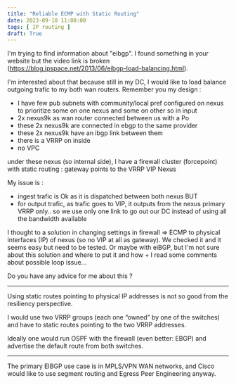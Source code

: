 ```yaml
---
title: "Reliable ECMP with Static Routing"
date: 2023-09-10 11:00:00
tags: [ IP routing ]
draft: True
---
```

I'm trying to find information about "eibgp". I found something in your website but the video link is broken (https://blog.ipspace.net/2013/06/eibgp-load-balancing.html).
<!--more-->
I'm interested about that because still in my DC, I would like to load balance outgoing trafic to my both wan routers.
Remember you my design :
- I have few pub subnets with community/local pref configured on nexus to prioritize some on one nexus and some on other so in input
- 2x nexus9k as wan router connected between us with a Po
- these 2x nexus9k are connected in ebgp to the same provider
- these 2x nexus9k have an ibgp link between them
- there is a VRRP on inside
- no VPC

under these nexus (so internal side), I have a firewall cluster (forcepoint) with static routing : gateway points to the VRRP VIP Nexus

My issue is : 
- ingest trafic is Ok as it is dispatched between both nexus
BUT
- for output trafic, as trafic goes to VIP, it outputs from the nexus primary VRRP only.. so we use only one link to go out our DC instead of using all the bandwidth available

I thought to a solution in changing settings in firewall => ECMP to physical interfaces (IP) of nexus (so no VIP at all as gateway). We checked it and it seems easy but need to be tested.
Or maybe with eiBGP, but I'm not sure about this solution and where to put it and how + I read some comments about possible loop issue...

Do you have any advice for me about this ?

---

Using static routes pointing to physical IP addresses is not so good from the resiliency perspective.

I would use two VRRP groups (each one “owned” by one of the switches) and have to static routes pointing to the two VRRP addresses.

Ideally one would run OSPF with the firewall (even better: EBGP) and advertise the default route from both switches.

---

The primary EIBGP use case is in MPLS/VPN WAN networks, and Cisco would like to use segment routing and Egress Peer Engineering anyway.